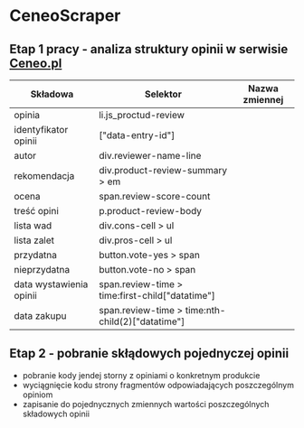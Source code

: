 # CeneoScraper
## Etap 1 pracy - analiza struktury opinii w serwisie [Ceneo.pl](https://www.ceneo.pl/)

| Składowa                | Selektor                                         | Nazwa zmiennej |
|-------------------------|--------------------------------------------------|----------------|
| opinia                  |li.js_proctud-review                              |                |
| identyfikator opinii    |["data-entry-id"]                                 |                |
| autor                   |div.reviewer-name-line                            |                |
| rekomendacja            |div.product-review-summary > em                   |                |
| ocena                   |span.review-score-count                           |                |
| treść opini             |p.product-review-body                             |                |
| lista wad               |div.cons-cell > ul                                |                |
| lista zalet             |div.pros-cell > ul                                |                |
| przydatna               |button.vote-yes > span                            |                |
| nieprzydatna            |button.vote-no > span                             |                |
| data wystawienia opinii |span.review-time > time:first-child["datatime"]   |                |
| data zakupu             |span.review-time > time:nth-child(2)["datatime"]  |                |

## Etap 2 - pobranie skłądowych pojednyczej opinii
- pobranie kody jendej storny z opiniami o konkretnym produkcie
- wyciągnięcie kodu strony fragmentów odpowiadających poszczególnym opiniom
- zapisanie do pojednycznych zmiennych wartości poszczególnych składowych opinii